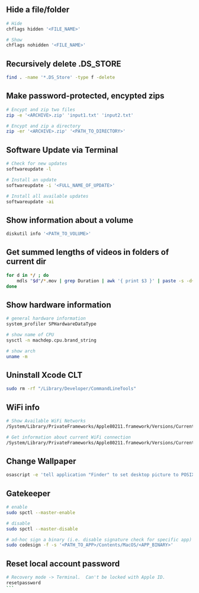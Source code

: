 ## Hide a file/folder
```bash
# Hide
chflags hidden '<FILE_NAME>'

# Show
chflags nohidden '<FILE_NAME>'
```

## Recursively delete .DS_STORE
```bash
find . -name '*.DS_Store' -type f -delete
```

## Make password-protected, encypted zips
```bash
# Encypt and zip two files
zip -e '<ARCHIVE>.zip' 'input1.txt' 'input2.txt'

# Encypt and zip a directory
zip -er '<ARCHIVE>.zip' '<PATH_TO_DIRECTORY>'
```

## Software Update via Terminal
```bash
# Check for new updates
softwareupdate -l

# Install an update
softwareupdate -i '<FULL_NAME_OF_UPDATE>'

# Install all available updates
softwareupdate -ai
```

## Show information about a volume
```bash
diskutil info '<PATH_TO_VOLUME>'
```

## Get summed lengths of videos in folders of current dir
```bash
for d in */ ; do
	mdls "$d"/*.mov | grep Duration | awk '{ print $3 }' | paste -s -d+ - | bc
done
```

## Show hardware information
```bash
# general hardware information
system_profiler SPHardwareDataType

# show name of CPU
sysctl -n machdep.cpu.brand_string

# show arch
uname -m
```

## Uninstall Xcode CLT
```bash
sudo rm -rf "/Library/Developer/CommandLineTools"
```

## WiFi info
```bash
# Show Available WiFi Networks
/System/Library/PrivateFrameworks/Apple80211.framework/Versions/Current/Resources/airport -s

# Get information about current WiFi connection
/System/Library/PrivateFrameworks/Apple80211.framework/Versions/Current/Resources/airport -I
```

## Change Wallpaper
```bash
osascript -e 'tell application "Finder" to set desktop picture to POSIX file "<ABSOLUTE_PATH_TO_JPG>"'
```

## Gatekeeper
```bash
# enable
sudo spctl --master-enable

# disable
sudo spctl --master-disable

# ad-hoc sign a binary (i.e. disable signature check for specific app)
sudo codesign -f -s '<PATH_TO_APP>/Contents/MacOS/<APP_BINARY>'
```

## Reset local account password
````bash
# Recovery mode -> Terminal.  Can't be locked with Apple ID.
resetpassword
```